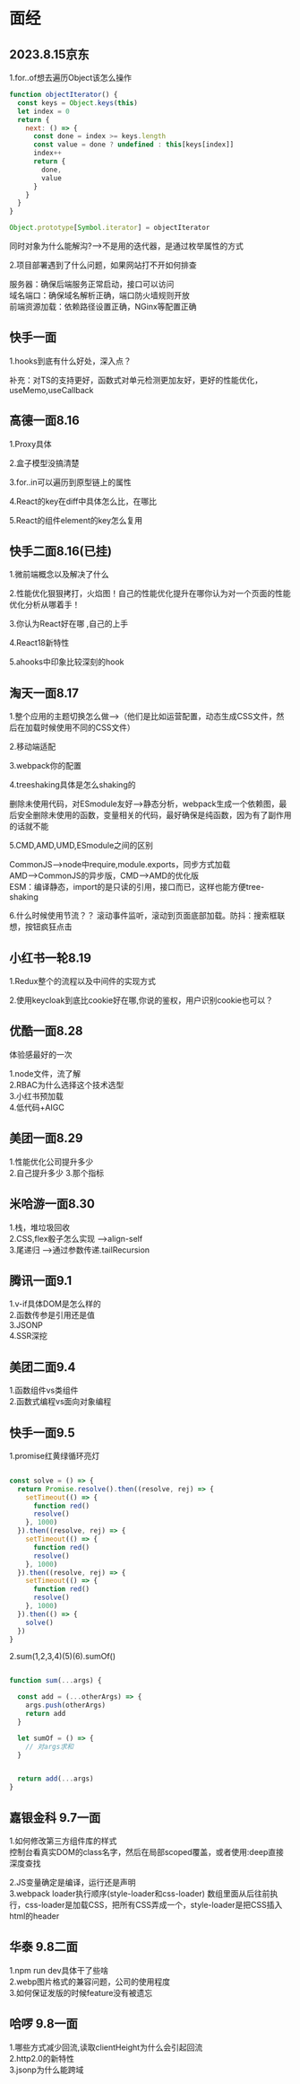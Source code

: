 # 面经

## 2023.8.15京东  

1.for..of想去遍历Object该怎么操作  

```javascript
function objectIterator() {
  const keys = Object.keys(this)
  let index = 0
  return {
    next: () => {
      const done = index >= keys.length
      const value = done ? undefined : this[keys[index]]
      index++
      return {
        done,
        value
      }
    }
  }
}

Object.prototype[Symbol.iterator] = objectIterator
```

同时对象为什么能解沟?-->不是用的迭代器，是通过枚举属性的方式


2.项目部署遇到了什么问题，如果网站打不开如何排查  

服务器：确保后端服务正常启动，接口可以访问    
域名端口：确保域名解析正确，端口防火墙规则开放  
前端资源加载：依赖路径设置正确，NGinx等配置正确

## 快手一面  

1.hooks到底有什么好处，深入点？  

补充：对TS的支持更好，函数式对单元检测更加友好，更好的性能优化，useMemo,useCallback


## 高德一面8.16  

1.Proxy具体  

2.盒子模型没搞清楚  

3.for..in可以遍历到原型链上的属性  

4.React的key在diff中具体怎么比，在哪比

5.React的组件element的key怎么复用


## 快手二面8.16(已挂)  

1.微前端概念以及解决了什么  

2.性能优化狠狠拷打，火焰图！自己的性能优化提升在哪你认为对一个页面的性能优化分析从哪着手！ 

3.你认为React好在哪 ,自己的上手 

4.React18新特性

5.ahooks中印象比较深刻的hook

## 淘天一面8.17  

1.整个应用的主题切换怎么做-->（他们是比如运营配置，动态生成CSS文件，然后在加载时候使用不同的CSS文件）  

2.移动端适配  

3.webpack你的配置  

4.treeshaking具体是怎么shaking的  

删除未使用代码，对ESmodule友好-->静态分析，webpack生成一个依赖图，最后安全删除未使用的函数，变量相关的代码，最好确保是纯函数，因为有了副作用的话就不能

5.CMD,AMD,UMD,ESmodule之间的区别    

CommonJS-->node中require,module.exports，同步方式加载  
AMD-->CommonJS的异步版，CMD-->AMD的优化版  
ESM：编译静态，import的是只读的引用，接口而已，这样也能方便tree-shaking

6.什么时候使用节流？？
滚动事件监听，滚动到页面底部加载。防抖：搜索框联想，按钮疯狂点击

## 小红书一轮8.19  

1.Redux整个的流程以及中间件的实现方式

2.使用keycloak到底比cookie好在哪,你说的鉴权，用户识别cookie也可以？

## 优酷一面8.28  

体验感最好的一次  

1.node文件，流了解  
2.RBAC为什么选择这个技术选型  
3.小红书预加载  
4.低代码+AIGC

## 美团一面8.29  

1.性能优化公司提升多少  
2.自己提升多少
3.那个指标

## 米哈游一面8.30  

1.栈，堆垃圾回收  
2.CSS,flex骰子怎么实现  -->align-self  
3.尾递归 -->通过参数传递.tailRecursion

## 腾讯一面9.1  

1.v-if具体DOM是怎么样的  
2.函数传参是引用还是值  
3.JSONP  
4.SSR深挖

## 美团二面9.4  

1.函数组件vs类组件  
2.函数式编程vs面向对象编程

## 快手一面9.5  

1.promise红黄绿循环亮灯  

```javascript

const solve = () => {
  return Promise.resolve().then((resolve, rej) => {
    setTimeout(() => {
      function red()
      resolve()
    }, 1000)
  }).then((resolve, rej) => {
    setTimeout(() => {
      function red()
      resolve()
    }, 1000)
  }).then((resolve, rej) => {
    setTimeout(() => {
      function red()
      resolve()
    }, 1000)
  }).then(() => {
    solve()
  })
}

```

2.sum(1,2,3,4)(5)(6).sumOf()

```javascript

function sum(...args) {

  const add = (...otherArgs) => {
    args.push(otherArgs)
    return add
  }

  let sumOf = () => {
    // 对args求和
  }


  return add(...args)
}

```

## 嘉银金科 9.7一面

1.如何修改第三方组件库的样式  
控制台看真实DOM的class名字，然后在局部scoped覆盖，或者使用:deep直接深度查找

2.JS变量确定是编译，运行还是声明  
3.webpack loader执行顺序(style-loader和css-loader)
数组里面从后往前执行，css-loader是加载CSS，把所有CSS弄成一个，style-loader是把CSS插入html的header

## 华泰 9.8二面  
1.npm run dev具体干了些啥  
2.webp图片格式的兼容问题，公司的使用程度  
3.如何保证发版的时候feature没有被遗忘  

## 哈啰 9.8一面

1.哪些方式减少回流,读取clientHeight为什么会引起回流  
2.http2.0的新特性  
3.jsonp为什么能跨域